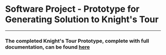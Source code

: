 # Software Project - Prototype for Generating Solution to Knight's Tour
---

### The completed Knight's Tour Prototype, complete with full documentation, can be found [here](/Software/completed-knight-tour-prototype.py)
